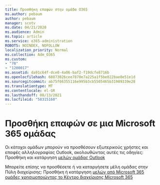 ```yaml
---
title: Προσθήκη επαφών στην ομάδα O365
ms.author: pebaum
author: pebaum
manager: scotv
ms.date: 04/21/2020
ms.audience: Admin
ms.topic: article
ms.service: o365-administration
ROBOTS: NOINDEX, NOFOLLOW
localization_priority: Normal
ms.collection: Adm_O365
ms.custom:
- "78"
- "1200017"
ms.assetid: da91c64f-dce0-4a06-baf2-f19dcfe8716b
ms.openlocfilehash: 68873026cee7870e7a225a1f5be022bae8e51e1d
ms.sourcegitcommit: ab75f66355116e995b3cb5505465b31989339e28
ms.translationtype: MT
ms.contentlocale: el-GR
ms.lasthandoff: 08/13/2021
ms.locfileid: "58315160"
---
```

# <a name="add-contacts-to-a-microsoft-365-group"></a>Προσθήκη επαφών σε μια Microsoft 365 ομάδας

Οι κάτοχοι ομάδων μπορούν να προσθέσουν εξωτερικούς χρήστες και επαφές αλληλογραφίας Outlook, ακολουθώντας αυτές τις οδηγίες: Προσθήκη και κατάργηση [μελών ομάδας Outlook](https://support.office.com/article/3b650f4a-5c9b-4f94-a1bb-0cca4b1091de?wt.mc_id=add_contacts_group.aspx)
  
Μπορείτε επίσης να προσθέσετε ή να καταργήσετε μέλη ομάδας στην Πύλη διαχείρισης: Προσθήκη ή κατάργηση [μελών από Microsoft 365 ομάδες χρησιμοποιώντας το Κέντρο διαχείρισης Microsoft 365](https://docs.microsoft.com/microsoft-365/admin/create-groups/add-or-remove-members-from-groups)